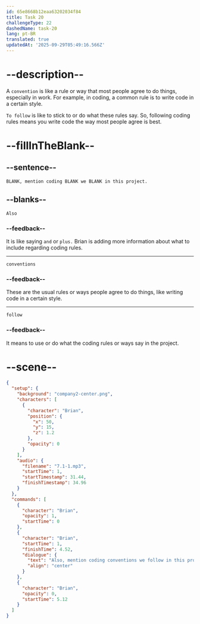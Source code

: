```yaml
---
id: 65e8668b12eaa63202034f84
title: Task 20
challengeType: 22
dashedName: task-20
lang: pt-BR
translated: true
updatedAt: '2025-09-29T05:49:16.566Z'
---
```


<!-- (Audio) Brian: Also, mention coding conventions we follow in this project. -->

# --description--

A `convention` is like a rule or way that most people agree to do things, especially in work. For example, in coding, a common rule is to write code in a certain style.

`To follow` is like to stick to or do what these rules say. So, following coding rules means you write code the way most people agree is best.

# --fillInTheBlank--

## --sentence--

`BLANK, mention coding BLANK we BLANK in this project.`

## --blanks--

`Also`

### --feedback--

It is like saying `and` or `plus.` Brian is adding more information about what to include regarding coding rules.

---

`conventions`

### --feedback--

These are the usual rules or ways people agree to do things, like writing code in a certain style.

---

`follow`

### --feedback--

It means to use or do what the coding rules or ways say in the project.

# --scene--

```json
{
  "setup": {
    "background": "company2-center.png",
    "characters": [
      {
        "character": "Brian",
        "position": {
          "x": 50,
          "y": 15,
          "z": 1.2
        },
        "opacity": 0
      }
    ],
    "audio": {
      "filename": "7.1-1.mp3",
      "startTime": 1,
      "startTimestamp": 31.44,
      "finishTimestamp": 34.96
    }
  },
  "commands": [
    {
      "character": "Brian",
      "opacity": 1,
      "startTime": 0
    },
    {
      "character": "Brian",
      "startTime": 1,
      "finishTime": 4.52,
      "dialogue": {
        "text": "Also, mention coding conventions we follow in this project.",
        "align": "center"
      }
    },
    {
      "character": "Brian",
      "opacity": 0,
      "startTime": 5.12
    }
  ]
}
```

